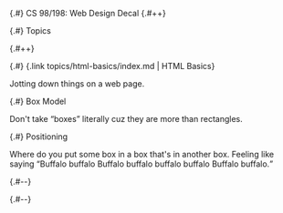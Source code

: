 
{.#} CS 98/198: Web&nbsp;Design&nbsp;Decal
{.#++}

{.#} Topics

{.#++}

<div data-markdown class="cards">
  <div data-markdown>

{.#} {.link topics/html-basics/index.md | HTML Basics}

Jotting down things on a web page.

  </div>
  <div data-markdown>

{.#} Box Model

Don't take <q>boxes</q> literally cuz they are more than rectangles.

  </div>
  <div data-markdown>

{.#} Positioning

Where do you put some box in a box that's in another box. Feeling like saying <q>Buffalo buffalo Buffalo buffalo buffalo buffalo Buffalo buffalo.</q>

  </div>
</div>

{.#--}

{.#--}
